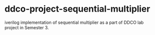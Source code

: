 # ddco-project-sequential-multiplier
iverilog implementation of sequential multiplier as a part of DDCO lab project in Semester 3.
